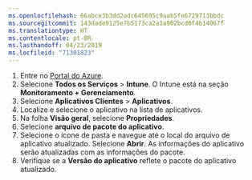```yaml
---
ms.openlocfilehash: 66abce3b3dd2adc645695c9aab5fe6729713bbdc
ms.sourcegitcommit: 143dade9125e7b5173ca2a3a902bcd6f4b14067f
ms.translationtype: HT
ms.contentlocale: pt-BR
ms.lasthandoff: 04/23/2019
ms.locfileid: "71301823"
---
```


1. Entre no [Portal do Azure](https://portal.azure.com).  
2. Selecione **Todos os Serviços** > **Intune**. O Intune está na seção **Monitoramento + Gerenciamento**.  
3. Selecione **Aplicativos Clientes** > **Aplicativos**.
4. Localize e selecione o aplicativo na lista de aplicativos.  
5. Na folha **Visão geral**, selecione **Propriedades**.  
6. Selecione **arquivo de pacote do aplicativo**.  
7. Selecione o ícone de pasta e navegue até o local do arquivo de aplicativo atualizado. Selecione **Abrir**. As informações do aplicativo serão atualizadas com as informações do pacote.  
8. Verifique se a **Versão do aplicativo** reflete o pacote do aplicativo atualizado.  
